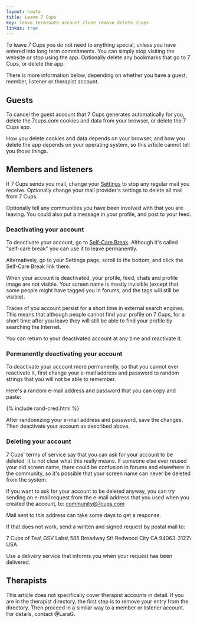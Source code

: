 ```yaml
---
layout: howto
title: Leave 7 Cups
key: leave terminate account close remove delete 7cups
linkas: true
---
```

To leave 7 Cups you do not need to anything special, unless you have entered into long term commitments. You can simply stop visiting the website or stop using the app. Optionally delete any bookmarks that go to 7 Cups, or delete the app.

There is more information below, depending on whether you have a guest, member, listener or therapist account.

## Guests

To cancel the guest account that 7 Cups generates automatically for you, delete the 7cups.com cookies and data from your browser, or delete the 7 Cups app.

How you delete cookies and data depends on your browser, and how you delete the app depends on your operating system, so this article cannot tell you those things.

## Members and listeners

If 7 Cups sends you mail, change your [Settings](https://www.7cups.com/member/editAccount.php) to stop any regular mail you receive. Optionally change your mail provider's settings to delete all mail from 7 Cups.

Optionally tell any communities you have been involved with that you are leaving. You could also put a message in your profile, and post to your feed.

### Deactivating your account

To deactivate your account, go to [Self-Care Break](https://www.7cups.com/member/deactivate.php). Although it's called "self-care break" you can use it to leave permanently.

Alternatively, go to your Settings page, scroll to the bottom, and click the Self-Care Break link there.

When your account is deactivated, your profile, feed, chats and profile image are not visible. Your screen name is mostly invisible (except that some people might have tagged you in forums, and the tags will still be visible).

Traces of you account persist for a short time in external search engines. This means that although people cannot find your profile on 7 Cups, for a short time after you leave they will still be able to find your profile by searching the Internet.

You can return to your deactivated account at any time and reactivate it.

### Permanently deactivating your account

To deactivate your account more permanently, so that you cannot ever reactivate it, first change your e-mail address and password to random strings that you will not be able to remember.

Here's a random e-mail address and password that you can copy and paste:

{% include rand-cred.html %}

After randomizing your e-mail address and password, save the changes. Then deactivate your account as described above.

### Deleting your account

7 Cups' terms of service say that you can ask for your account to be deleted. It is not clear what this really means. If someone else ever reused your old screen name, there could be confusion in forums and elsewhere in the community, so it's possible that your screen name can never be deleted from the system.

If you want to ask for your account to be deleted anyway, you can try sending an e-mail request from the e-mail address that you used when you created the account, to: [community@7cups.com](mailto:community@7cups.com)

Mail sent to this address can take some days to get a response.

If that does not work, send a written and signed request by postal mail to:

7 Cups of Tea\\
GSV Labs\\
585 Broadway St\\
Redwood City CA 94063-3122\\
USA

Use a delivery service that informs you when your request has been delivered. 

## Therapists

This article does not specifically cover therapist accounts in detail. If you are in the therapist directory, the first step is to remove your entry from the directory. Then proceed in a similar way to a member or listener account. For details, contact @LaraG.

